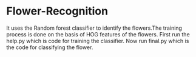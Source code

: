 # Flower-Recognition
It uses the Random forest classifier to identify the flowers.The training process is done on the basis of HOG features of the flowers.
First run the help.py which is code for training the classifier.
Now run final.py which is the code for classifying the flower.

